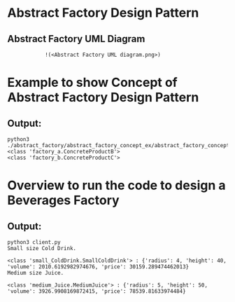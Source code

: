 # Abstract Factory Design Pattern

## Abstract Factory UML Diagram 
                !(<Abstract Factory UML diagram.png>)


# Example to show Concept of Abstract Factory Design Pattern

## Output:
```
python3 ./abstract_factory/abstract_factory_concept_ex/abstract_factory_concept.py
<class 'factory_a.ConcreteProductB'>
<class 'factory_b.ConcreteProductC'>
```

# Overview to run the code to design a Beverages Factory

## Output:
```
python3 client.py
Small size Cold Drink.

<class 'small_ColdDrink.SmallColdDrink'> : {'radius': 4, 'height': 40, 'volume': 2010.6192982974676, 'price': 30159.289474462013}
Medium size Juice.

<class 'medium_Juice.MediumJuice'> : {'radius': 5, 'height': 50, 'volume': 3926.9908169872415, 'price': 78539.81633974484}
```
